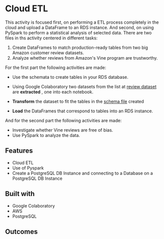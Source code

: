 # Cloud ETL

This activity is focused first, on performing a ETL process completely in the cloud and upload a DataFrame to an RDS instance. And second, on using PySpark to perform a statistical analysis of selected data. There are two files in ths activity centered in different tasks:

1. Create DataFrames to match production-ready tables from two big Amazon customer review datasets.
2. Analyze whether reviews from Amazon's Vine program are trustworthy. 

For the first part the following activities are made:

* Use the schemata to create tables in your RDS database.

* Using Google Colaboratory two datasets from the list at [review dataset](https://s3.amazonaws.com/amazon-reviews-pds/tsv/index.txt) are **extracted** , one into each notebook.

* **Transform** the dataset to fit the tables in the [schema file](../Resources/schema.sql) created

* **Load** the DataFrames that correspond to tables into an RDS instance.

And for the second part the following activities are made:

* Investigate whether Vine reviews are free of bias. 
* Use PySpark to analyze the data.

## Features

* Cloud ETL
* Use of Pyspark
* Create a PostgreSQL DB Instance and connecting to a Database on a PostgreSQL DB Instance 

## Built with 

* Google Colaboratory
* AWS
* PostgreSQL

## Outcomes


